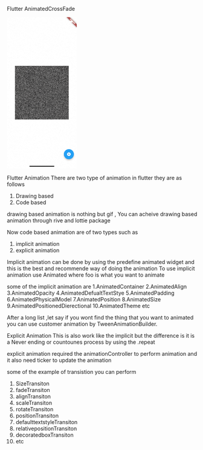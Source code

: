 Flutter AnimatedCrossFade 


<img src="https://github.com/Mirzaazmath/flutter_animations_detail/blob/amimatedcrossfade/assets/result.gif" height="400">




Flutter Animation 
There are two type of animation in flutter 
they are as follows
1. Drawing based
2. Code based

 drawing based animation is nothing but gif , 
 You can acheive drawing based animation through rive and lottie package

Now code based animation are  of two types such as
1. implicit animation
2. explicit animation
 
 

Implicit animation can be done by using the predefine animated widget  and this is the best and recommende
way of doing the animation
To use implicit animation use Animated<foo>
where foo is what you want to animate

some of the implicit animation are 
1.AnimatedContainer
2.AnimatedAlign
3.AnimatedOpacity
4.AnimatedDefualtTextStye
5.AnimatedPadding
6.AnimatedPhysicalModel
7.AnimatedPosition
8.AnimatedSize
9.AnimatedPositionedDierectional
10.AnimatedTheme
etc


After a long list ,let say if you wont find the thing that you want to animated
you can use customer animation by TweenAnimationBuilder.



Explicit Animation This is also work like the implicit but the difference is it is a Never ending
or countounes process by using the .repeat

explicit animation required the animationController to perform animation 
and it also need ticker to update the animation


some of the example of transistion you can perform
1. SizeTransiton
2. fadeTransiton
3. alignTransiton
4. scaleTransiton
5. rotateTransiton
6. positionTransiton
7. defaulttextstyleTransiton
8. relativepositionTransiton
9. decoratedboxTransiton
10. etc



